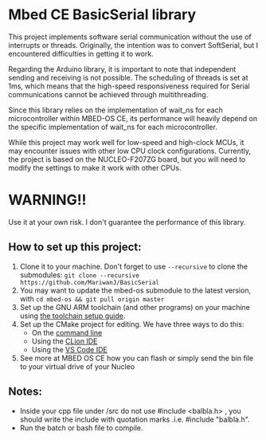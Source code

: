 # Mbed CE BasicSerial library
This project implements software serial communication without the use of interrupts or threads. Originally, the intention was to convert SoftSerial, but I encountered difficulties in getting it to work.

Regarding the Arduino library, it is important to note that independent sending and receiving is not possible. The scheduling of threads is set at 1ms, which means that the high-speed responsiveness required for Serial communications cannot be achieved through multithreading.

Since this library relies on the implementation of wait_ns for each microcontroller within MBED-OS CE, its performance will heavily depend on the specific implementation of wait_ns for each microcontroller.

While this project may work well for low-speed and high-clock MCUs, it may encounter issues with other low CPU clock configurations. Currently, the project is based on the NUCLEO-F207ZG board, but you will need to modify the settings to make it work with other CPUs.

# WARNING!!
 Use it at your own risk. I don't guarantee the performance of this library.

## How to set up this project:

1. Clone it to your machine.  Don't forget to use `--recursive` to clone the submodules: `git clone --recursive https://github.com/MariwanJ/BasicSerial `
2. You may want to update the mbed-os submodule to the latest version, with `cd mbed-os && git pull origin master`
3. Set up the GNU ARM toolchain (and other programs) on your machine using [the toolchain setup guide](https://github.com/mbed-ce/mbed-os/wiki/Toolchain-Setup-Guide).
4. Set up the CMake project for editing.  We have three ways to do this:
    - On the [command line](https://github.com/mbed-ce/mbed-os/wiki/Project-Setup:-Command-Line)
    - Using the [CLion IDE](https://github.com/mbed-ce/mbed-os/wiki/Project-Setup:-CLion)
    - Using the [VS Code IDE](https://github.com/mbed-ce/mbed-os/wiki/Project-Setup:-VS-Code)
5. See more at MBED OS CE how you can flash or simply send the bin file to your virtual drive of your Nucleo

## Notes:
- Inside your cpp file under /src do not use #include <balbla.h> , you should write the include with quotation marks .i.e. #include "balbla.h".
- Run the batch or bash file to compile. 
